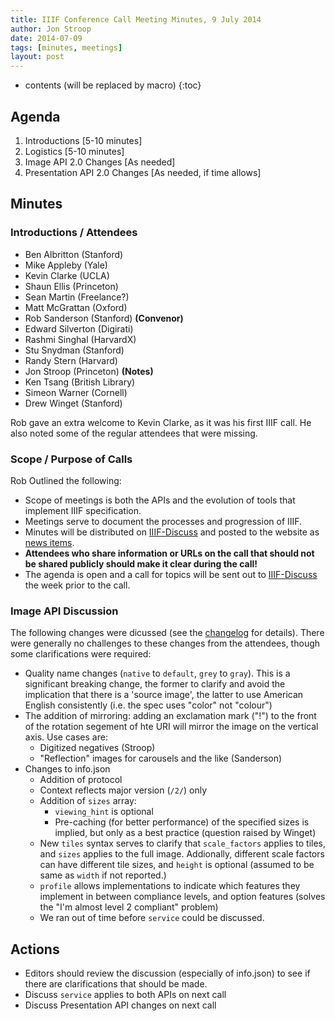 ```yaml
---
title: IIIF Conference Call Meeting Minutes, 9 July 2014
author: Jon Stroop
date: 2014-07-09
tags: [minutes, meetings]
layout: post
---
```


* contents (will be replaced by macro)
{:toc}

Agenda
------
 1. Introductions [5-10 minutes]
 2. Logistics [5-10 minutes]
 3. Image API 2.0 Changes [As needed]
 4. Presentation API 2.0 Changes [As needed, if time allows]

Minutes
-------

### Introductions / Attendees

 * Ben Albritton (Stanford)
 * Mike Appleby (Yale)
 * Kevin Clarke (UCLA)
 * Shaun Ellis (Princeton)
 * Sean Martin (Freelance?)
 * Matt McGrattan (Oxford)
 * Rob Sanderson (Stanford) __(Convenor)__
 * Edward Silverton (Digirati)
 * Rashmi Singhal (HarvardX)
 * Stu Snydman (Stanford)
 * Randy Stern (Harvard)
 * Jon Stroop (Princeton) __(Notes)__
 * Ken Tsang (British Library)
 * Simeon Warner (Cornell)
 * Drew Winget (Stanford)

Rob gave an extra welcome to Kevin Clarke, as it was his first IIIF call. He also noted some of the regular attendees that were missing.

### Scope / Purpose of Calls

Rob Outlined the following:

 * Scope of meetings is both the APIs and the evolution of tools that implement IIIF specification.
 * Meetings serve to document the processes and progression of IIIF.
 * Minutes will be distributed on [IIIF-Discuss][iiif-discuss] and posted to the website as [news items][news].
 * __Attendees who share information or URLs on the call that should not be shared publicly should make it clear during the call!__
 * The agenda is open and a call for topics will be sent out to [IIIF-Discuss][iiif-discuss] the week prior to the call.

### Image API Discussion

The following changes were dicussed (see the [changelog][image-changelog] for details). There were generally no challenges to these changes from the attendees, though some clarifications were required:

 * Quality name changes (`native` to `default`, `grey` to `gray`). This is a significant breaking change, the former to clarify and avoid the implication that there is a 'source image', the latter to use American English consistently (i.e. the spec uses "color" not "colour")
 * The addition of mirroring: adding an exclamation mark ("!") to the front of the rotation segement of hte URI will mirror the image on the vertical axis. Use cases are:
   * Digitized negatives (Stroop)
   * "Reflection" images for carousels and the like (Sanderson)
 * Changes to info.json
   * Addition of protocol
   * Context reflects major version (`/2/`) only
   * Addition of `sizes` array:
      * `viewing_hint` is optional
      * Pre-caching (for better performance) of the specified sizes is implied, but only as a best practice (question raised by Winget)
   * New `tiles` syntax serves to clarify that `scale_factors` applies to tiles, and `sizes` applies to the full image. Addionally, different scale factors can have different tile sizes, and `height` is optional (assumed to be same as `width` if not reported.)
   * `profile` allows implementations to indicate which features they implement in between compliance levels, and option features (solves the "I'm almost level 2 compliant" problem)
   * We ran out of time before `service` could be discussed.

Actions
-------

 * Editors should review the discussion (especially of info.json) to see if there are clarifications that should be made.
 * Discuss `service` applies to both APIs on next call
 * Discuss Presentation API changes on next call

[iiif-discuss]: mailto:iiif-discuss@googlegroups.com
[news]: /news/
[image-changelog]: /api/image/2.0/change-log.html
